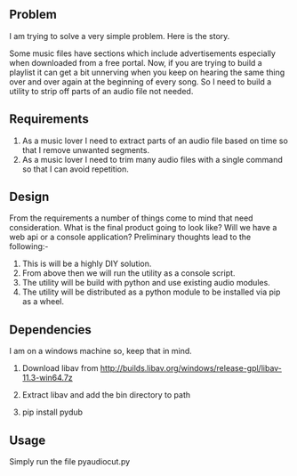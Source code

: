 
## Problem
I am trying to solve a very simple problem. Here is the story.

Some music files have sections which include advertisements especially when downloaded from a free portal. Now, if you are trying to build a playlist it can get a bit unnerving when you keep on hearing the same thing over and over again at the beginning of every song. So I need to build a utility to strip off parts of an audio file not needed. 

## Requirements
1. As a music lover I need to extract parts of an audio file based on time so that I remove unwanted segments. 
2. As a music lover I need to trim many audio files with a single command so that I can avoid repetition.

## Design

From the requirements a number of things come to mind that need consideration. What is the final product going to look like? Will we have a web api or a console application? Preliminary thoughts lead to the following:-

1. This is will be a highly DIY solution. 
2. From above then we will run the utility as a console script. 
3. The utility will be build with python and use existing audio modules. 
4. The utility will be distributed as a python module to be installed via pip as a wheel. 

## Dependencies

I am on a windows machine so, keep that in mind.

1. Download libav from http://builds.libav.org/windows/release-gpl/libav-11.3-win64.7z

2. Extract libav and add the bin directory to path

3. pip install pydub

## Usage

Simply run the file pyaudiocut.py
